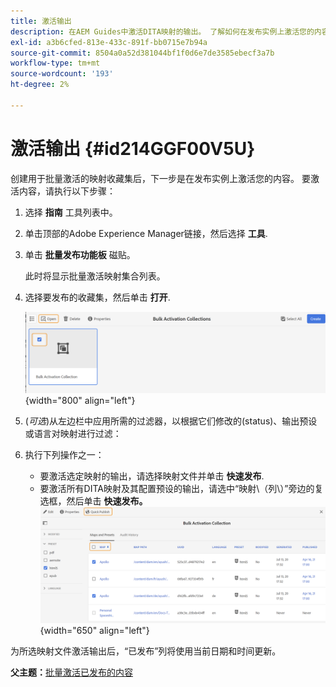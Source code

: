 ```yaml
---
title: 激活输出
description: 在AEM Guides中激活DITA映射的输出。 了解如何在发布实例上激活您的内容。
exl-id: a3b6cfed-813e-433c-891f-bb0715e7b94a
source-git-commit: 8504a0a52d381044bf1f0d6e7de3585ebecf3a7b
workflow-type: tm+mt
source-wordcount: '193'
ht-degree: 2%

---
```


# 激活输出 {#id214GGF00V5U}

创建用于批量激活的映射收藏集后，下一步是在发布实例上激活您的内容。 要激活内容，请执行以下步骤：

1. 选择 **指南** 工具列表中。

1. 单击顶部的Adobe Experience Manager链接，然后选择 **工具**.

1. 单击 **批量发布功能板** 磁贴。

   此时将显示批量激活映射集合列表。

1. 选择要发布的收藏集，然后单击 **打开**.

   ![](images/bulk-activation-collection-open.png){width="800" align="left"}

1. \(*可选*\)从左边栏中应用所需的过滤器，以根据它们修改的\(status\)、输出预设或语言对映射进行过滤：
1. 执行下列操作之一：

   - 要激活选定映射的输出，请选择映射文件并单击 **快速发布**.
   - 要激活所有DITA映射及其配置预设的输出，请选中“映射\（列\）”旁边的复选框，然后单击 **快速发布。**
     ![](images/bulk-activation-collection-quick-publish.png){width="650" align="left"}


为所选映射文件激活输出后，“已发布”列将使用当前日期和时间更新。

**父主题：**[&#x200B;批量激活已发布的内容](conf-bulk-activation.md)
